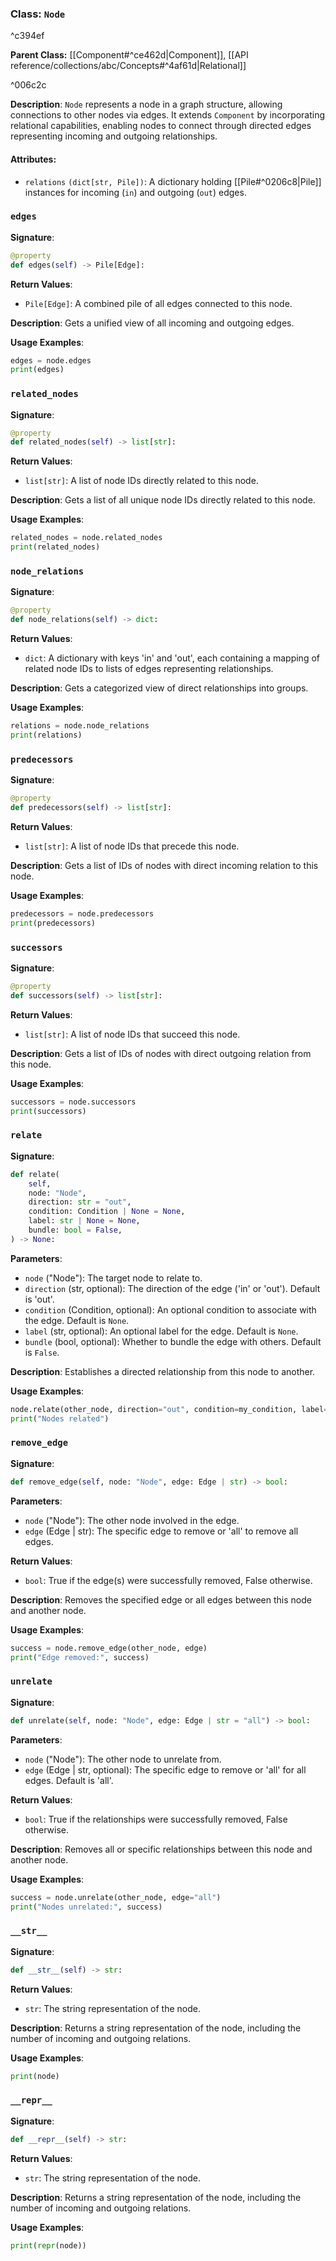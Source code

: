 
### Class: `Node`

^c394ef

**Parent Class:** [[Component#^ce462d|Component]], [[API reference/collections/abc/Concepts#^4af61d|Relational]]

^006c2c

**Description**:
`Node` represents a node in a graph structure, allowing connections to other nodes via edges. It extends `Component` by incorporating relational capabilities, enabling nodes to connect through directed edges representing incoming and outgoing relationships.

#### Attributes:
- `relations` `(dict[str, Pile])`: A dictionary holding [[Pile#^0206c8|Pile]] instances for incoming (`in`) and outgoing (`out`) edges.

### `edges`

**Signature**:
```python
@property
def edges(self) -> Pile[Edge]:
```

**Return Values**:
- `Pile[Edge]`: A combined pile of all edges connected to this node.

**Description**:
Gets a unified view of all incoming and outgoing edges.

**Usage Examples**:
```python
edges = node.edges
print(edges)
```

### `related_nodes`

**Signature**:
```python
@property
def related_nodes(self) -> list[str]:
```

**Return Values**:
- `list[str]`: A list of node IDs directly related to this node.

**Description**:
Gets a list of all unique node IDs directly related to this node.

**Usage Examples**:
```python
related_nodes = node.related_nodes
print(related_nodes)
```

### `node_relations`

**Signature**:
```python
@property
def node_relations(self) -> dict:
```

**Return Values**:
- `dict`: A dictionary with keys 'in' and 'out', each containing a mapping of related node IDs to lists of edges representing relationships.

**Description**:
Gets a categorized view of direct relationships into groups.

**Usage Examples**:
```python
relations = node.node_relations
print(relations)
```

### `predecessors`

**Signature**:
```python
@property
def predecessors(self) -> list[str]:
```

**Return Values**:
- `list[str]`: A list of node IDs that precede this node.

**Description**:
Gets a list of IDs of nodes with direct incoming relation to this node.

**Usage Examples**:
```python
predecessors = node.predecessors
print(predecessors)
```

### `successors`

**Signature**:
```python
@property
def successors(self) -> list[str]:
```

**Return Values**:
- `list[str]`: A list of node IDs that succeed this node.

**Description**:
Gets a list of IDs of nodes with direct outgoing relation from this node.

**Usage Examples**:
```python
successors = node.successors
print(successors)
```

### `relate`

**Signature**:
```python
def relate(
    self,
    node: "Node",
    direction: str = "out",
    condition: Condition | None = None,
    label: str | None = None,
    bundle: bool = False,
) -> None:
```

**Parameters**:
- `node` ("Node"): The target node to relate to.
- `direction` (str, optional): The direction of the edge ('in' or 'out'). Default is 'out'.
- `condition` (Condition, optional): An optional condition to associate with the edge. Default is `None`.
- `label` (str, optional): An optional label for the edge. Default is `None`.
- `bundle` (bool, optional): Whether to bundle the edge with others. Default is `False`.

**Description**:
Establishes a directed relationship from this node to another.

**Usage Examples**:
```python
node.relate(other_node, direction="out", condition=my_condition, label="my_label", bundle=True)
print("Nodes related")
```

### `remove_edge`

**Signature**:
```python
def remove_edge(self, node: "Node", edge: Edge | str) -> bool:
```

**Parameters**:
- `node` ("Node"): The other node involved in the edge.
- `edge` (Edge | str): The specific edge to remove or 'all' to remove all edges.

**Return Values**:
- `bool`: True if the edge(s) were successfully removed, False otherwise.

**Description**:
Removes the specified edge or all edges between this node and another node.

**Usage Examples**:
```python
success = node.remove_edge(other_node, edge)
print("Edge removed:", success)
```

### `unrelate`

**Signature**:
```python
def unrelate(self, node: "Node", edge: Edge | str = "all") -> bool:
```

**Parameters**:
- `node` ("Node"): The other node to unrelate from.
- `edge` (Edge | str, optional): The specific edge to remove or 'all' for all edges. Default is 'all'.

**Return Values**:
- `bool`: True if the relationships were successfully removed, False otherwise.

**Description**:
Removes all or specific relationships between this node and another node.

**Usage Examples**:
```python
success = node.unrelate(other_node, edge="all")
print("Nodes unrelated:", success)
```

### `__str__`

**Signature**:
```python
def __str__(self) -> str:
```

**Return Values**:
- `str`: The string representation of the node.

**Description**:
Returns a string representation of the node, including the number of incoming and outgoing relations.

**Usage Examples**:
```python
print(node)
```

### `__repr__`

**Signature**:
```python
def __repr__(self) -> str:
```

**Return Values**:
- `str`: The string representation of the node.

**Description**:
Returns a string representation of the node, including the number of incoming and outgoing relations.

**Usage Examples**:
```python
print(repr(node))
```
